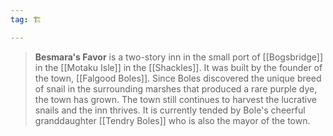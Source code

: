 ```yaml
---
tag: 🏗️

---
```

> **Besmara's Favor** is a two-story inn in the small port of [[Bogsbridge]] in the [[Motaku Isle]] in the [[Shackles]]. It was built by the founder of the town, [[Falgood Boles]]. Since Boles discovered the unique breed of snail in the surrounding marshes that produced a rare purple dye, the town has grown. The town still continues to harvest the lucrative snails and the inn thrives. It is currently tended by Bole's cheerful granddaughter [[Tendry Boles]] who is also the mayor of the town.







